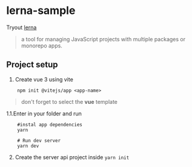 # lerna-sample

Tryout [lerna](https://lerna.js.org/)

> a tool for managing JavaScript projects with multiple packages or monorepo apps.

## Project setup

1. Create vue 3 using vite

```shell
    npm init @vitejs/app <app-name>
```
> don't forget to select the **vue** template

1.1.Enter in your <app-name> folder and run
```shell
    #instal app dependencies 
    yarn

    # Run dev server
    yarn dev
```

2. Create the server api project inside `yarn init`
